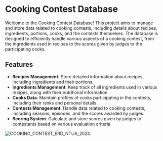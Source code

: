 # Cooking Contest Database

Welcome to the Cooking Contest Database! This project aims to manage and store data related to cooking contests, including details about recipes, ingredients, portions, cooks, and the contests themselves. The database is designed to efficiently handle various aspects of a cooking contest, from the ingredients used in recipes to the scores given by judges to the participating cooks.

## Features

- **Recipes Management**: Store detailed information about recipes, including ingredients and their portions.
- **Ingredients Management**: Keep track of all ingredients used in various recipes, along with their nutritional information.
- **Cooks Data**: Maintain profiles of cooks participating in the contests, including their ranks and personal details.
- **Contests Management**: Handle data related to cooking contests, including seasons, episodes, and the scores awarded by judges.
- **Scoring System**: Calculate and store scores given by judges to contestants based on various evaluation criteria.

![COOKING_CONTEST_ERD_NTUA_2024](https://github.com/stasinosntaveas/masterchef/assets/135629766/0a06aa77-9775-426d-b2d2-76ab63cc19f2)
